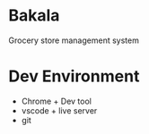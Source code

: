 # Bakala

Grocery store management system

# Dev Environment
* Chrome + Dev tool
* vscode + live server
* git

